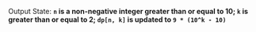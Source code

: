 Output State: **`n` is a non-negative integer greater than or equal to 10; `k` is greater than or equal to 2; `dp[n, k]` is updated to `9 * (10^k - 10)`**